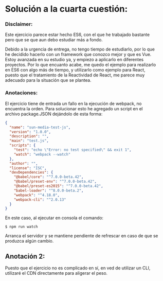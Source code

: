 # Solución a la cuarta cuestión:

### Disclaimer:
Este ejercicio parece estar hecho ES6, con el que he trabajado bastante pero que se que aun debo estudiar más a fondo. 

Debido a la urgencia de entrega, no tengo tiempo de estudiarlo, por lo que he decidido hacerlo con un framework que conozco mejor y que es Vue. Estoy avanzada en su estudio ya, y empiezo a aplicarlo en diferentes proyectos. Por lo que encuanto acabe, me quedo el ejemplo para realizarlo en ES6 con algo más de tiempo, y utilizarlo como ejemplo para React, puesto que el tratamiento de la Reactividad de React, me parece muy adecuado para la situación que se plantea.

### Anotaciones:
El ejercicio tiene de entrada un fallo en la ejecución de webpack, no encuentra la orden. Para solucionar esto he agregado un script en el archivo package.JSON dejándolo de esta forma:

```JSON
{
  "name": "sun-media-test-js",
  "version": "1.0.0",
  "description": "",
  "main": "test.js",
  "scripts": {
    "test": "echo \"Error: no test specified\" && exit 1",
    "watch": "webpack --watch"
  },
  "author": "",
  "license": "ISC",
  "devDependencies": {
    "@babel/core": "^7.0.0-beta.42",
    "@babel/preset-env": "^7.0.0-beta.42",
    "@babel/preset-es2015": "^7.0.0-beta.42",
    "babel-loader": "^8.0.0-beta.2",
    "webpack": "^4.18.0",
    "webpack-cli": "^2.0.13"
  }
}
``` 
En este caso, al ejecutar en consola el comando:
```text
$ npm run watch
```
Arranca el servidor y se mantiene pendiente de refrescar en caso de que se produzca algún cambio.

## Anotación 2:

Puesto que el ejercicio no es complicado en sí, en ved de utilizar un CLI, utilizaré el CDN directamente para aligerar el peso.



